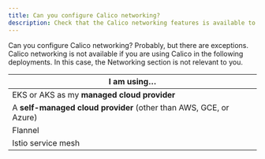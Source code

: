 ```yaml
---
title: Can you configure Calico networking?
description: Check that the Calico networking features is available to you. 
---
```

Can you configure Calico networking? Probably, but there are exceptions. Calico networking is not available if you are using Calico in the following deployments. In this case, the Networking section is not relevant to you. 

| I am using…                                                  |
| ------------------------------------------------------------ |
| EKS or AKS as my **managed cloud provider**                  |
| A **self-managed cloud provider** (other than AWS, GCE, or Azure) |
| Flannel                                                      |
| Istio service mesh                                           |
